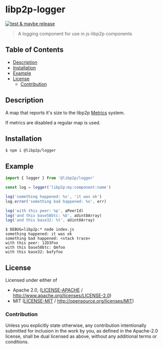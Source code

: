 # libp2p-logger <!-- omit in toc -->

[![test & maybe release](https://github.com/libp2p/js-libp2p-logger/actions/workflows/js-test-and-release.yml/badge.svg)](https://github.com/libp2p/js-libp2p-logger/actions/workflows/js-test-and-release.yml)

> A logging component for use in js-libp2p components

## Table of Contents <!-- omit in toc -->

- [Description](#description)
- [Installation](#installation)
- [Example](#example)
- [License](#license)
  - [Contribution](#contribution)

## Description

A map that reports it's size to the libp2p [Metrics](https://github.com/libp2p/js-libp2p-interfaces/tree/master/packages/libp2p-interfaces/src/metrics#readme) system.

If metrics are disabled a regular map is used.

## Installation

```console
$ npm i @libp2p/logger
```

## Example

```JavaScript
import { logger } from '@libp2p/logger'

const log = logger('libp2p:my:component:name')

log('something happened: %s', 'it was ok')
log.error('something bad happened: %o', err)

log('with this peer: %p', aPeerId)
log('and this base58btc: %b', aUint8Array)
log('and this base32: %t', aUint8Array)
```

```console
$ DEBUG=libp2p:* node index.js
something happened: it was ok
something bad happened: <stack trace>
with this peer: 12D3Foo
with this base58btc: Qmfoo
with this base32: bafyfoo
```

## License

Licensed under either of

 * Apache 2.0, ([LICENSE-APACHE](LICENSE-APACHE) / http://www.apache.org/licenses/LICENSE-2.0)
 * MIT ([LICENSE-MIT](LICENSE-MIT) / http://opensource.org/licenses/MIT)

### Contribution

Unless you explicitly state otherwise, any contribution intentionally submitted for inclusion in the work by you, as defined in the Apache-2.0 license, shall be dual licensed as above, without any additional terms or conditions.

